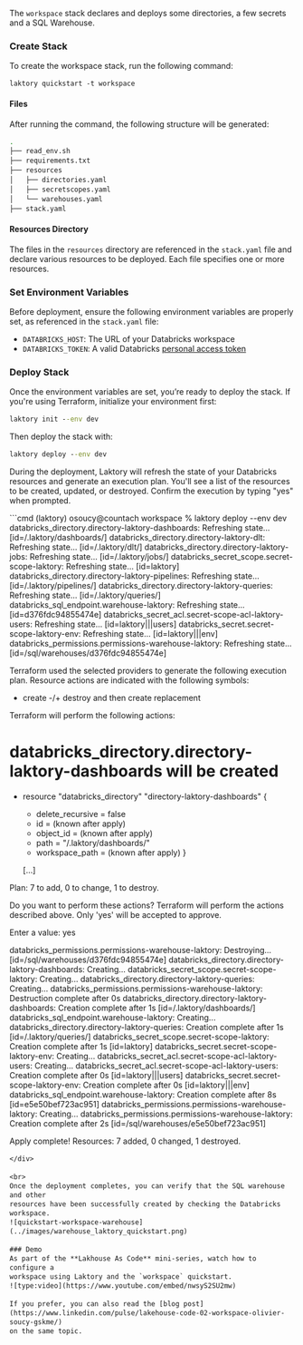 The `workspace` stack declares and deploys some directories, a few secrets
and a SQL Warehouse.

### Create Stack
To create the workspace stack, run the following command:
```commandline
laktory quickstart -t workspace
```

#### Files
After running the command, the following structure will be generated:
```bash
.
├── read_env.sh
├── requirements.txt
├── resources
│   ├── directories.yaml
│   ├── secretscopes.yaml
│   └── warehouses.yaml
├── stack.yaml
```

#### Resources Directory
The files in the `resources` directory are referenced in the `stack.yaml` file and declare various resources to be 
deployed. Each file specifies one or more resources.

### Set Environment Variables
Before deployment, ensure the following environment variables are properly set, as referenced in the `stack.yaml` file:

- `DATABRICKS_HOST`: The URL of your Databricks workspace
- `DATABRICKS_TOKEN`: A valid Databricks [personal access token](https://docs.databricks.com/en/dev-tools/auth/pat.html)

### Deploy Stack
Once the environment variables are set, you’re ready to deploy the stack. If you're using Terraform, initialize your 
environment first:

```cmd
laktory init --env dev
```

Then deploy the stack with:
```cmd
laktory deploy --env dev
```

During the deployment, Laktory will refresh the state of your Databricks resources and generate an execution plan. 
You'll see a list of the resources to be created, updated, or destroyed. Confirm the execution by typing "yes" when prompted.

<div class="code-output">
```cmd
(laktory) osoucy@countach workspace % laktory deploy --env dev
databricks_directory.directory-laktory-dashboards: Refreshing state... [id=/.laktory/dashboards/]
databricks_directory.directory-laktory-dlt: Refreshing state... [id=/.laktory/dlt/]
databricks_directory.directory-laktory-jobs: Refreshing state... [id=/.laktory/jobs/]
databricks_secret_scope.secret-scope-laktory: Refreshing state... [id=laktory]
databricks_directory.directory-laktory-pipelines: Refreshing state... [id=/.laktory/pipelines/]
databricks_directory.directory-laktory-queries: Refreshing state... [id=/.laktory/queries/]
databricks_sql_endpoint.warehouse-laktory: Refreshing state... [id=d376fdc94855474e]
databricks_secret_acl.secret-scope-acl-laktory-users: Refreshing state... [id=laktory|||users]
databricks_secret.secret-scope-laktory-env: Refreshing state... [id=laktory|||env]
databricks_permissions.permissions-warehouse-laktory: Refreshing state... [id=/sql/warehouses/d376fdc94855474e]

Terraform used the selected providers to generate the following execution plan. Resource actions are indicated with the following symbols:
  + create
-/+ destroy and then create replacement

Terraform will perform the following actions:

  # databricks_directory.directory-laktory-dashboards will be created
  + resource "databricks_directory" "directory-laktory-dashboards" {
      + delete_recursive = false
      + id               = (known after apply)
      + object_id        = (known after apply)
      + path             = "/.laktory/dashboards/"
      + workspace_path   = (known after apply)
    }

    [...]

Plan: 7 to add, 0 to change, 1 to destroy.

Do you want to perform these actions?
  Terraform will perform the actions described above.
  Only 'yes' will be accepted to approve.

  Enter a value: yes

databricks_permissions.permissions-warehouse-laktory: Destroying... [id=/sql/warehouses/d376fdc94855474e]
databricks_directory.directory-laktory-dashboards: Creating...
databricks_secret_scope.secret-scope-laktory: Creating...
databricks_directory.directory-laktory-queries: Creating...
databricks_permissions.permissions-warehouse-laktory: Destruction complete after 0s
databricks_directory.directory-laktory-dashboards: Creation complete after 1s [id=/.laktory/dashboards/]
databricks_sql_endpoint.warehouse-laktory: Creating...
databricks_directory.directory-laktory-queries: Creation complete after 1s [id=/.laktory/queries/]
databricks_secret_scope.secret-scope-laktory: Creation complete after 1s [id=laktory]
databricks_secret.secret-scope-laktory-env: Creating...
databricks_secret_acl.secret-scope-acl-laktory-users: Creating...
databricks_secret_acl.secret-scope-acl-laktory-users: Creation complete after 0s [id=laktory|||users]
databricks_secret.secret-scope-laktory-env: Creation complete after 0s [id=laktory|||env]
databricks_sql_endpoint.warehouse-laktory: Creation complete after 8s [id=e5e50bef723ac951]
databricks_permissions.permissions-warehouse-laktory: Creating...
databricks_permissions.permissions-warehouse-laktory: Creation complete after 2s [id=/sql/warehouses/e5e50bef723ac951]

Apply complete! Resources: 7 added, 0 changed, 1 destroyed.
```
</div>

<br>
Once the deployment completes, you can verify that the SQL warehouse and other 
resources have been successfully created by checking the Databricks workspace.
![quickstart-workspace-warehouse](../images/warehouse_laktory_quickstart.png)

### Demo
As part of the **Lakhouse As Code** mini-series, watch how to configure a
workspace using Laktory and the `workspace` quickstart.
![type:video](https://www.youtube.com/embed/nwsyS2SU2mw)

If you prefer, you can also read the [blog post](https://www.linkedin.com/pulse/lakehouse-code-02-workspace-olivier-soucy-gskme/)
on the same topic.

